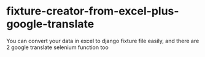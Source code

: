 # fixture-creator-from-excel-plus-google-translate
You can convert your data in excel to django fixture file easily, and there are 2 google translate selenium function too
